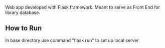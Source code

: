 Web app developed with Flask framework. Meant to serve as Front End for library database.

## How to Run
In base directory use command "flask run" to set up local server

